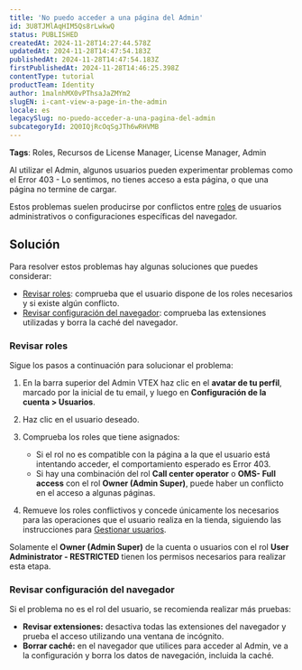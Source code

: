```yaml
---
title: 'No puedo acceder a una página del Admin'
id: 3U8TJMlAqHIM5Qs8rLwkwQ
status: PUBLISHED
createdAt: 2024-11-28T14:27:44.578Z
updatedAt: 2024-11-28T14:47:54.183Z
publishedAt: 2024-11-28T14:47:54.183Z
firstPublishedAt: 2024-11-28T14:46:25.398Z
contentType: tutorial
productTeam: Identity
author: 1malnhMX0vPThsaJaZMYm2
slugEN: i-cant-view-a-page-in-the-admin
locale: es
legacySlug: no-puedo-acceder-a-una-pagina-del-admin
subcategoryId: 2Q0IQjRcOqSgJTh6wRHVMB
---
```


**Tags**: Roles, Recursos de License Manager, License Manager, Admin

Al utilizar el Admin, algunos usuarios pueden experimentar problemas como el Error 403 \- Lo sentimos, no tienes acceso a esta página, o que una página no termine de cargar.

Estos problemas suelen producirse por conflictos entre [roles](/es/tutorialroles--7HKK5Uau2H6wxE1rH5oRbc) de usuarios administrativos o configuraciones específicas del navegador.  

## Solución

Para resolver estos problemas hay algunas soluciones que puedes considerar:

* [Revisar roles](#revisar-roles): comprueba que el usuario dispone de los roles necesarios y si existe algún conflicto.
* [Revisar configuración del navegador](#revisar-configuracion-del-navegador): comprueba las extensiones utilizadas y borra la caché del navegador.

### Revisar roles

Sigue los pasos a continuación para solucionar el problema:

1. En la barra superior del Admin VTEX haz clic en el **avatar de tu perfil**, marcado por la inicial de tu email, y luego en **Configuración de la cuenta > Usuarios**.
2. Haz clic en el usuario deseado.
3. Comprueba los roles que tiene asignados:

   * Si el rol no es compatible con la página a la que el usuario está intentando acceder, el comportamiento esperado es Error 403.
   * Si hay una combinación del rol **Call center operator** o **OMS- Full access** con el rol **Owner (Admin Super)**, puede haber un conflicto en el acceso a algunas páginas.
4. Remueve los roles conflictivos y concede únicamente los necesarios para las operaciones que el usuario realiza en la tienda, siguiendo las instrucciones para [Gestionar usuarios](/es/tutorial/gestionar-usuarios--tutorials_512#editar-usuarios).

<div class="alert alert-warning">
  <p>Solamente el <strong>Owner (Admin Super)</strong> de la cuenta o usuarios con el rol <strong>User Administrator - RESTRICTED</strong> tienen los permisos necesarios para realizar esta etapa.</p>
</div>

### Revisar configuración del navegador

Si el problema no es el rol del usuario, se recomienda realizar más pruebas:

* **Revisar extensiones:** desactiva todas las extensiones del navegador y prueba el acceso utilizando una ventana de incógnito.
* **Borrar caché:** en el navegador que utilices para acceder al Admin, ve a la configuración y borra los datos de navegación, incluida la caché.

